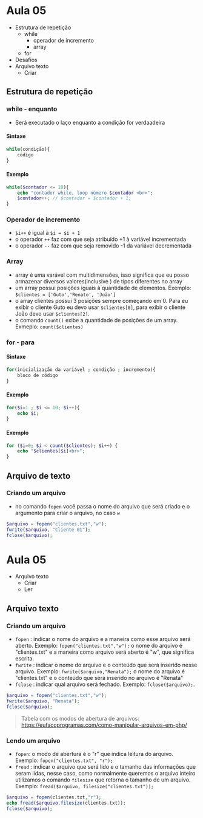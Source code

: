 # Aula 05
- Estrutura de repetição
    - while
        - operador de incremento
        - array
    - for
- Desafios
- Arquivo texto
    - Criar

## Estrutura de repetição
### while - enquanto
- Será executado o laço enquanto a condição for verdaadeira
#### Sintaxe
```php
while(condição){
    código
}
```

#### Exemplo
```php
while($contador <= 10){
    echo "contador while, loop número $contador <br>";
    $contador++; // $contador = $contador + 1;
}
```

### Operador de incremento
- `$i++` é igual à `$i = $i + 1`
- o operador `++` faz com que seja atribuído +1 à variável incrementada
- o operador `--` faz com que seja removido -1 da variável decrementada

### Array
- array é uma varável com multidimensões, isso significa que eu posso armazenar diversos valores(inclusive ) de tipos diferentes no array
- um array possui posições iguais à quantidade de elementos. Exemplo: `$clientes = ['Guto','Renato', 'João']`
-  o array clientes possui 3 posições sempre começando em 0. Para eu exibir o cliente Guto eu devo usar `$clientes[0]`, para exibir o cliente João devo usar `$clientes[2]`.
- o comando `count()` exibe a quantidade de posições de um array. Exmeplo: `count($clientes)`

### for - para
#### Sintaxe
```php
for(inicialização da variável ; condição ; incremento){
    bloco de código
}
```
#### Exemplo
```php
for($i=1 ; $i <= 10; $i++){
    echo $i;
}
```

#### Exemplo
```php
for ($i=0; $i < count($clientes); $i++) { 
    echo "$clientes[$i]<br>";
}
```


## Arquivo de texto
### Criando um arquivo
- no comando `fopen` você passa o nome do arquivo que será criado e o argumento para criar o arquivo, no caso `w`
```php
$arquivo = fopen("clientes.txt","w");
fwrite($arquivo, "Cliente 01");
fclose($arquivo);
```
# Aula 05
- Arquivo texto
    - Criar
    - Ler

## Arquivo texto
### Criando um arquivo
- `fopen` : indicar o nome do arquivo e a maneira como esse arquivo será aberto. Exemplo: `fopen("clientes.txt","w");` o nome do arquivo é "clientes.txt" e a maneira como arquivo será aberto é "w", que significa escrita.
- `fwrite` : indicar o nome do arquivo e o conteúdo que será inserido nesse arquivo. Exemplo: `fwrite($arquivo,"Renata");` o nome do arquivo é "clientes.txt" e o conteúdo que será inserido no arquivo é "Renata"
- `fclose` : indicar qual arquivo será fechado. Exemplo: `fclose($arquivo);`.

```php
$arquivo = fopen("clientes.txt","w");
fwrite($arquivo, "Renata");
fclose($arquivo);
```

> Tabela com os modos de abertura de arquivos: https://eufacoprogramas.com/como-manipular-arquivos-em-php/

### Lendo um arquivo
- `fopen`: o modo de abertura é o "r" que indica leitura do arquivo. Exemplo: `fopen("clientes.txt", "r");`
- `fread` : indicar o arquivo que será lido e o tamanho das informações que seram lidas, nesse caso, como normalmente queremos o arquivo inteiro utilizamos o comando `filesize` que retorna o tamanho de um arquivo. Exemplo: `fread($arquivo, filesize("clientes.txt"));`

```php
$arquivo = fopen(clientes.txt,"r");
echo fread($arquivo,filesize(clientes.txt));
fclose($arquivo);
```